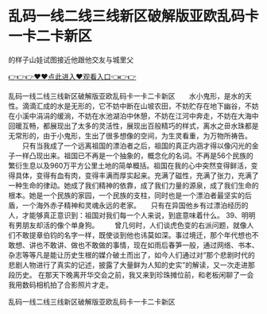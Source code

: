 # 乱码一线二线三线新区破解版亚欧乱码卡一卡二卡新区
的样子山娃试图接近他跟他交友与城里父

<a href="https://github.com/zchuit/pxmid/issues/2">👉👉👉♥♥点此进入♥观看入口👈👉👉</a>

乱码一线二线三线新区破解版亚欧乱码卡一卡二卡新区　　水小鬼形，是水的天性。滴滴汇成的水是无形的，它不妨中断在山坡农田，不妨贮存在地下幽谷，不妨在小溪中涓涓的缓淌，不妨在水池湖泊中休憩，不妨在江河中奔走，不妨在大海中回暖互畅，都展现出了太多的灵活性，展现出百般精巧的样式，离水之毌水珠都是无常形的，由于小鬼形，生出了很多想像的空间，为生灵看重，为万物所祷告。
　　只有当我成了一个远离祖国的漂泊者之后，祖国的真正内涵才得以像闪光的金子一样凸现出来。祖国已不再是一个抽象的，概念化的名词。不再是56个民族的繁衍生息以及960万平方公里土地的简单概括。祖国在我的心中突然变得鲜活，变得具体，变得有血有肉，变得丰满而厚实起来。充满了磁性，充满了张力，充满了一种生命的律动。她成了我们精神的依靠，成了我们力量的源泉，成了我们生命的根本。她是一个民族的家园，一个民族的支柱，同时也是一个漂泊者最坚实的后盾，一个海外赤子精神和灵魂永远的老家。　　只有在异国他乡有过漂泊经历的人，才能够真正意识到：祖国对我们每一个人来说，到底意味着什么。
	39、明明有男朋友却活的像个单身狗。
　　曾几何时，人们谈虎色变的右派问题，就像人们不敢提章伯钧的名字一样，既使谈到他也讳莫如深。事过境迁，那个年代想也不敢想、讲也不敢讲、做也不敢做的事情，现在如雨后春笋一般，通过网络、书本、杂志等等凡是能让历史生根的媒介破土而出了，如今人们通过对“那个悲剧时代的悲剧人物进行了真实的记述，披露了大量鲜为人知的史实”的解读，又一次走进那段历史。
在那天下晚离开华交会之前，我又来到珍珠摊位前，和老板闲聊了一会我用数码相机拍了合影照片才走。

乱码一线二线三线新区破解版亚欧乱码卡一卡二卡新区
